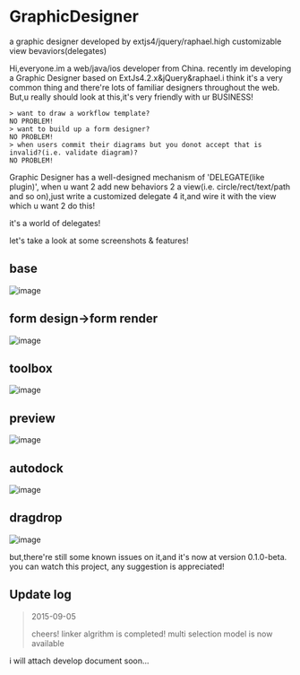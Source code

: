 GraphicDesigner
===============
a graphic designer developed by extjs4/jquery/raphael.high customizable view bevaviors(delegates)

Hi,everyone.im a web/java/ios developer from China.
recently im developing a Graphic Designer based on ExtJs4.2.x&jQuery&raphael.i think it's a very common thing and 
there're lots of familiar designers throughout the web.
But,u really should look at this,it's very friendly with ur BUSINESS!
    
	> want to draw a workflow template?
	NO PROBLEM!
	> want to build up a form designer?
	NO PROBLEM!
	> when users commit their diagrams but you donot accept that is invalid?(i.e. validate diagram)?
	NO PROBLEM!
  
Graphic Designer has a well-designed mechanism of 'DELEGATE(like plugin)',
when u want 2 add new behaviors 2 a view(i.e. circle/rect/text/path and so on),just write a customized delegate 4 it,and wire it with the view which u want 2 do this!
  
it's a world of delegates!

let's take a look at some screenshots & features!

base
---------
![image](https://raw.githubusercontent.com/dicolar/GraphicDesigner/master/base.png)

form design->form render
---------
![image](https://raw.githubusercontent.com/dicolar/GraphicDesigner/master/form-translation.png)

toolbox
---------
![image](https://raw.githubusercontent.com/dicolar/GraphicDesigner/master/toolbox.png)

preview
---------
![image](https://raw.githubusercontent.com/dicolar/GraphicDesigner/master/preview.png)

autodock
---------
![image](https://raw.githubusercontent.com/dicolar/GraphicDesigner/master/autodock.png)

dragdrop
---------
![image](https://raw.githubusercontent.com/dicolar/GraphicDesigner/master/drag-drop.png)

but,there're still some known issues on it,and it's now at version 0.1.0-beta.
you can watch this project, any suggestion is appreciated!

Update log
-----------
>2015-09-05
>
>cheers! linker algrithm is completed!
>multi selection model is now available

i will attach develop document soon...
